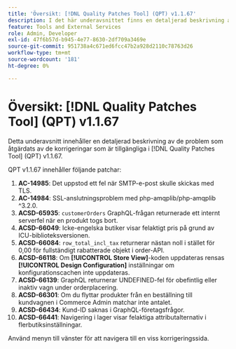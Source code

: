 ```yaml
---
title: 'Översikt: [!DNL Quality Patches Tool] (QPT) v1.1.67'
description: I det här underavsnittet finns en detaljerad beskrivning av de problem som åtgärdats av de korrigeringar som finns i  [!DNL Quality Patches Tool] (QPT) v1.1.67.
feature: Tools and External Services
role: Admin, Developer
exl-id: 47f6b57d-b945-4e77-8630-2df709a3469e
source-git-commit: 951738a4c671ed6fcc47b2a928d2110c78763d26
workflow-type: tm+mt
source-wordcount: '181'
ht-degree: 0%

---
```


# Översikt: [!DNL Quality Patches Tool] (QPT) v1.1.67

Detta underavsnitt innehåller en detaljerad beskrivning av de problem som åtgärdats av de korrigeringar som är tillgängliga i [!DNL Quality Patches Tool] (QPT) v1.1.67.

QPT v1.1.67 innehåller följande patchar:
1. **AC-14985**: Det uppstod ett fel när SMTP-e-post skulle skickas med TLS.
1. **AC-14984**: SSL-anslutningsproblem med php-amqplib/php-amqplib ^3.2.0.
1. **ACSD-65935**: `customerOrders` GraphQL-frågan returnerade ett internt serverfel när en produkt togs bort.
1. **ACSD-66049**: Icke-engelska butiker visar felaktigt pris på grund av ICU-biblioteksversionen.
1. **ACSD-66084**: `row_total_incl_tax` returnerar nästan noll i stället för 0,00 för fullständigt rabatterade objekt i order-API.
1. **ACSD-66118**: Om **[!UICONTROL Store View]**-koden uppdateras rensas **[!UICONTROL Design Configuration]** inställningar om konfigurationscachen inte uppdateras.
1. **ACSD-66139**: GraphQL returnerar UNDEFINED-fel för obefintlig eller inaktiv vagn under orderplacering.
1. **ACSD-66301**: Om du flyttar produkter från en beställning till kundvagnen i Commerce Admin matchar inte antalet.
1. **ACSD-66434**: Kund-ID saknas i GraphQL-företagsfrågor.
1. **ACSD-66441**: Navigering i lager visar felaktiga attributalternativ i flerbutiksinställningar.

Använd menyn till vänster för att navigera till en viss korrigeringssida.
